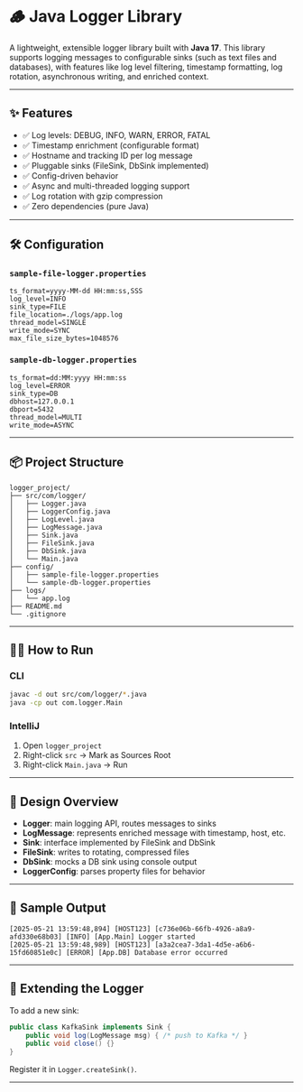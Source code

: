 # 🪵 Java Logger Library

A lightweight, extensible logger library built with **Java 17**. This library supports logging messages to configurable sinks (such as text files and databases), with features like log level filtering, timestamp formatting, log rotation, asynchronous writing, and enriched context.

---

## ✨ Features

- ✅ Log levels: DEBUG, INFO, WARN, ERROR, FATAL
- ✅ Timestamp enrichment (configurable format)
- ✅ Hostname and tracking ID per log message
- ✅ Pluggable sinks (FileSink, DbSink implemented)
- ✅ Config-driven behavior
- ✅ Async and multi-threaded logging support
- ✅ Log rotation with gzip compression
- ✅ Zero dependencies (pure Java)

---

## 🛠 Configuration

### `sample-file-logger.properties`

```properties
ts_format=yyyy-MM-dd HH:mm:ss,SSS
log_level=INFO
sink_type=FILE
file_location=./logs/app.log
thread_model=SINGLE
write_mode=SYNC
max_file_size_bytes=1048576
```

### `sample-db-logger.properties`

```properties
ts_format=dd:MM:yyyy HH:mm:ss
log_level=ERROR
sink_type=DB
dbhost=127.0.0.1
dbport=5432
thread_model=MULTI
write_mode=ASYNC
```

---

## 📦 Project Structure

```text
logger_project/
├── src/com/logger/
│   ├── Logger.java
│   ├── LoggerConfig.java
│   ├── LogLevel.java
│   ├── LogMessage.java
│   ├── Sink.java
│   ├── FileSink.java
│   ├── DbSink.java
│   └── Main.java
├── config/
│   ├── sample-file-logger.properties
│   └── sample-db-logger.properties
├── logs/
│   └── app.log
├── README.md
└── .gitignore
```

---

## 🏃‍♂️ How to Run

### CLI

```bash
javac -d out src/com/logger/*.java
java -cp out com.logger.Main
```

### IntelliJ

1. Open `logger_project`
2. Right-click `src` → Mark as Sources Root
3. Right-click `Main.java` → Run

---

## 🧠 Design Overview

- **Logger**: main logging API, routes messages to sinks
- **LogMessage**: represents enriched message with timestamp, host, etc.
- **Sink**: interface implemented by FileSink and DbSink
- **FileSink**: writes to rotating, compressed files
- **DbSink**: mocks a DB sink using console output
- **LoggerConfig**: parses property files for behavior

---

## 📄 Sample Output

```text
[2025-05-21 13:59:48,894] [HOST123] [c736e06b-66fb-4926-a8a9-afd330e68b03] [INFO] [App.Main] Logger started
[2025-05-21 13:59:48,989] [HOST123] [a3a2cea7-3da1-4d5e-a6b6-15fd60851e0c] [ERROR] [App.DB] Database error occurred
```

---

## 🧱 Extending the Logger

To add a new sink:

```java
public class KafkaSink implements Sink {
    public void log(LogMessage msg) { /* push to Kafka */ }
    public void close() {}
}
```

Register it in `Logger.createSink()`.

---